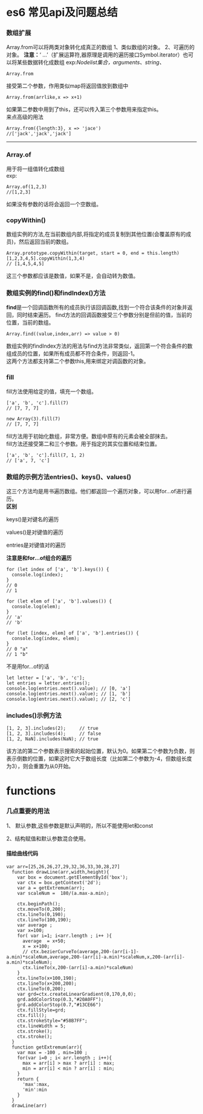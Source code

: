 # es6 常见api及问题总结

### 数组扩展
Array.from可以将两类对象转化成真正的数组
1、类似数组的对象。
2、可遍历的对象。
<b>注意：</b>‘ ...’（扩展运算符,器原理是调用的遍历接口Symbol.iterator）也可以将某些数据转化成数组
exp:<em>Nodelist集合，arguments、string、</em>
```
Array.from
```
接受第二个参数，作用类似map将返回值放到数组中
```
Array.from(arrlike,x => x+1)
```
如果第二参数中用到了this，还可以传入第三个参数用来指定this。<br/>
来点高级的用法
```
Array.from({length:3}, x => 'jace')
//['jack','jack','jack']
```
<hr/>

### Array.of
用于将一组值转化成数组<br/>
exp:
```
Array.of(1,2,3)
//[1,2,3]
```
如果没有参数的话将会返回一个空数组。
<br/>

### copyWithin()
数组实例的方法,在当前数组内部,将指定的成员复制到其他位置(会覆盖原有的成员)，然后返回当前的数组。
```
Array.prototype.copyWithin(target, start = 0, end = this.length)
[1,2,3,4,5].copyWithin(1,3,4)
// [1,4,5,4,5]
```
这三个参数都应该是数值，如果不是，会自动转为数值。

### 数组实例的find()和findIndex()方法

<b>find</b>是一个回调函数所有的成员执行该回调函数,找到一个符合该条件的对象并返回，同时结束遍历。
find方法的回调函数接受三个参数分别是但前的值，当前的位置，当前的数组。
```
Array.find((value,index,arr) => value > 0)
```

数组实例的findIndex方法的用法与find方法非常类似，返回第一个符合条件的数组成员的位置，如果所有成员都不符合条件，则返回-1。<br/>
这两个方法都支持第二个参数this,用来绑定对调函数的对象。
### fill

fill方法使用给定的值，填充一个数组。<br/>
```
['a', 'b', 'c'].fill(7)
// [7, 7, 7]

new Array(3).fill(7)
// [7, 7, 7]

```
fill方法用于初始化数组，非常方便。数组中原有的元素会被全部抹去。<br/>
fill方法还接受第二和三个参数。用于指定的其实位置和结束位置。
```
['a', 'b', 'c'].fill(7, 1, 2)
// ['a', 7, 'c']

```
### 数组的示例方法entries()、keys()、values()
这三个方法均是用书遍历数组。他们都返回一个遍历对象，可以用for...of进行遍历。<br/>
<b>区别</b>
<p>keys()是对键名的遍历</p>
<p>values()是对键值的遍历</p>
<p>entries是对键值对的遍历</p>
<b>注意是和for...of组合的遍历</b>

```
for (let index of ['a', 'b'].keys()) {
  console.log(index);
}
// 0
// 1

for (let elem of ['a', 'b'].values()) {
  console.log(elem);
}
// 'a'
// 'b'

for (let [index, elem] of ['a', 'b'].entries()) {
  console.log(index, elem);
}
// 0 "a"
// 1 "b"
```
不是用for...of的话
```
let letter = ['a', 'b', 'c'];
let entries = letter.entries();
console.log(entries.next().value); // [0, 'a']
console.log(entries.next().value); // [1, 'b']
console.log(entries.next().value); // [2, 'c']
```
### includes()示例方法

```
[1, 2, 3].includes(2);     // true
[1, 2, 3].includes(4);     // false
[1, 2, NaN].includes(NaN); // true
```
该方法的第二个参数表示搜索的起始位置，默认为0。如果第二个参数为负数，则表示倒数的位置，如果这时它大于数组长度（比如第二个参数为-4，但数组长度为3），则会重置为从0开始。


# functions

### 几点重要的用法
1、 默认参数,这些参数是默认声明的，所以不能使用let和const

2、结构赋值和默认参数混合使用。


#### 描绘曲线代码
```
var arr=[25,26,26,27,29,32,36,33,30,28,27]
  function drawLine(arr,width,height){
    var box = document.getElementById('box');
    var ctx = box.getContext('2d');
    var a = getExtremum(arr);
    var scaleNum =  180/(a.max-a.min);
    
    ctx.beginPath();
    ctx.moveTo(0,200);
    ctx.lineTo(0,190);
    ctx.lineTo(100,190);
    var average ;
    var x=100;
    for( var i=1; i<arr.length ; i++ ){
      average  = x+50;
      x = x+100;
      // ctx.bezierCurveTo(average,200-(arr[i-1]-a.min)*scaleNum,average,200-(arr[i]-a.min)*scaleNum,x,200-(arr[i]-a.min)*scaleNum);
      ctx.lineTo(x,200-(arr[i]-a.min)*scaleNum)
    }
    ctx.lineTo(x+100,190);
    ctx.lineTo(x+200,200);
    ctx.lineTo(0,200);
    var grd=ctx.createLinearGradient(0,170,0,0);
    grd.addColorStop(0.3,"#20A0FF");
    grd.addColorStop(0.7,"#13CE66")
    ctx.fillStyle=grd;
    ctx.fill();
    ctx.strokeStyle="#58B7FF";
    ctx.lineWidth = 5;
    ctx.stroke();
    ctx.stroke();
  }
  function getExtremum(arr){
    var max = -100 , min=100 ;
    for(var i=0 ; i< arr.length ; i++){
      max = arr[i] > max ? arr[i] : max;
      min = arr[i] < min ? arr[i] : min;
    }
    return {
      'max':max,
      'min':min
    }
  }
  drawLine(arr)
```
